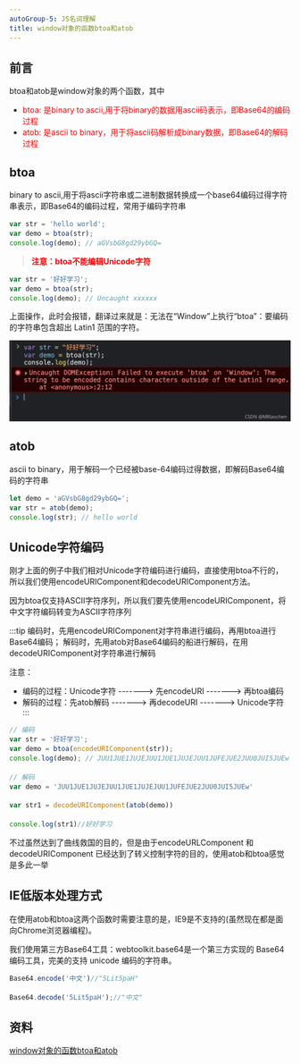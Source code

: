 ```yaml
---
autoGroup-5: JS名词理解
title: window对象的函数btoa和atob
---
```

## 前言
btoa和atob是window对象的两个函数，其中
- <span style="color: red">btoa: 是binary to ascii,用于将binary的数据用ascii码表示，即Base64的编码过程</span>
- <span style="color: red">atob: 是ascii to binary，用于将ascii码解析成binary数据，即Base64的解码过程</span>

## btoa
binary to ascii,用于将ascii字符串或二进制数据转换成一个base64编码过得字符串表示，即Base64的编码过程，常用于编码字符串
```js
var str = 'hello world';
var demo = btoa(str);
console.log(demo); // aGVsbG8gd29ybGQ=
```
> <span style="color: red">**注意：btoa不能编辑Unicode字符**</span>
```js
var str = '好好学习';
var demo = btoa(str);
console.log(demo); // Uncaught xxxxxx
```
上面操作，此时会报错，翻译过来就是：无法在“Window”上执行“btoa”：要编码的字符串包含超出 Latin1 范围的字符。

![btoa报错](./images/ac466ee4953042b2ac1a76b0ffd55b82.png)

## atob
ascii to binary，用于解码一个已经被base-64编码过得数据，即解码Base64编码的字符串

```js
let demo = 'aGVsbG8gd29ybGQ=';
var str = atob(demo);
console.log(str); // hello world
```
## Unicode字符编码
刚才上面的例子中我们相对Unicode字符编码进行编码，直接使用btoa不行的，所以我们使用encodeURIComponent和decodeURIComponent方法。

因为btoa仅支持ASCII字符序列，所以我们要先使用encodeURIComponent，将中文字符编码转变为ASCII字符序列

:::tip
编码时，先用encodeURIComponent对字符串进行编码，再用btoa进行Base64编码；
解码时，先用atob对Base64编码的船进行解码，在用decodeURIComponent对字符串进行解码

注意：
- 编码的过程：Unicode字符 -------> 先encodeURI -------> 再btoa编码
- 解码的过程：先atob解码 -------> 再decodeURI -------> Unicode字符
:::

```js
// 编码
var str = '好好学习';
var demo = btoa(encodeURIComponent(str));
console.log(demo); // JUU1JUE1JUJEJUU1JUE1JUJEJUU1JUFEJUE2JUU0JUI5JUEw

// 解码
var demo = 'JUU1JUE1JUJEJUU1JUE1JUJEJUU1JUFEJUE2JUU0JUI5JUEw'

var str1 = decodeURIComponent(atob(demo))

console.log(str1)//好好学习
```
不过虽然达到了曲线救国的目的，但是由于encodeURLComponent 和 decodeURIComponent 已经达到了转义控制字符的目的，使用atob和btoa感觉是多此一举

## IE低版本处理方式
在使用atob和btoa这两个函数时需要注意的是，IE9是不支持的(虽然现在都是面向Chrome浏览器编程)。

我们使用第三方Base64工具：webtoolkit.base64是一个第三方实现的 Base64 编码工具，完美的支持 unicode 编码的字符串。
```js
Base64.encode('中文')//"5Lit5paH"

Base64.decode('5Lit5paH');//"中文"
```



## 资料
[window对象的函数btoa和atob](https://blog.csdn.net/MRlaochen/article/details/120284076)